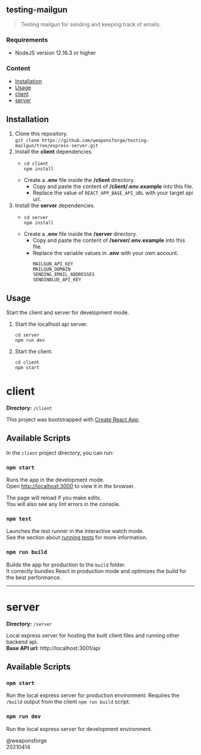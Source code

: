 ## testing-mailgun

> Testing mailgun for sending and keeping track of emails.

### Requirements

- NodeJS version 12.16.3 or higher

### Content

- [Installation](#installation)
- [Usage](#usage)
- [client](#client)
- [server](#server)

## Installation

1. Clone this repository.  
`git clone https://github.com/weaponsforge/testing-mailgun/tree/express-server.git`
2. Install the **client** dependencies.  
   - ```
     cd client
     npm install
     ```
   - Create a **.env** file inside the **/client** directory.
      - Copy and paste the content of **/client/.env.example** into this file.
      - Replace the value of `REACT_APP_BASE_API_URL` with your target api url.
3. Install the **server** dependencies.  
   - ```
     cd server
     npm install
     ```
   - Create a **.env** file inside the **/server** directory.
      - Copy and paste the content of **/server/.env.example** into this file.
      - Replace the variable values in **.env** with your own account.  
         ```
         MAILGUN_API_KEY
         MAILGUN_DOMAIN
         SENDING_EMAIL_ADDRESSES
         SENDINBLUE_API_KEY
         ```

## Usage

Start the client and server for development mode.

1. Start the localhost api server.  
   ```
   cd server
   npm run dev
   ```
2. Start the client.
   ```
   cd client
   npm start
   ```

# client

**Directory:** `/client`

This project was bootstrapped with [Create React App](https://github.com/facebook/create-react-app).

## Available Scripts

In the `client` project directory, you can run:

### `npm start`

Runs the app in the development mode.\
Open [http://localhost:3000](http://localhost:3000) to view it in the browser.

The page will reload if you make edits.\
You will also see any lint errors in the console.

### `npm test`

Launches the test runner in the interactive watch mode.\
See the section about [running tests](https://facebook.github.io/create-react-app/docs/running-tests) for more information.

### `npm run build`

Builds the app for production to the `build` folder.\
It correctly bundles React in production mode and optimizes the build for the best performance.

---

# server

**Directory:** `/server`

Local express server for hosting the built client files and running other backend api.\
**Base API url:** http://localhost:3001/api



## Available Scripts

### `npm start`

Run the local express server for production environment. Requires the `/build` output from the client `npm run build` script.

### `npm run dev`

Run the local express server for development environment.

@weaponsforge  
20210414

